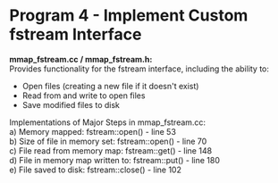 # Program 4 - Implement Custom fstream Interface

**mmap_fstream.cc / mmap_fstream.h:**  
Provides functionality for the fstream interface, including the ability to:
- Open files (creating a new file if it doesn't exist)
- Read from and write to open files
- Save modified files to disk

Implementations of Major Steps in mmap_fstream.cc:  
a) Memory mapped:                   fstream::open() - line 53  
b) Size of file in memory set:      fstream::open() - line 70  
c) File read from memory map:       fstream::get() - line 148  
d) File in memory map written to:   fstream::put() - line 180  
e) File saved to disk:              fstream::close() - line 102  

